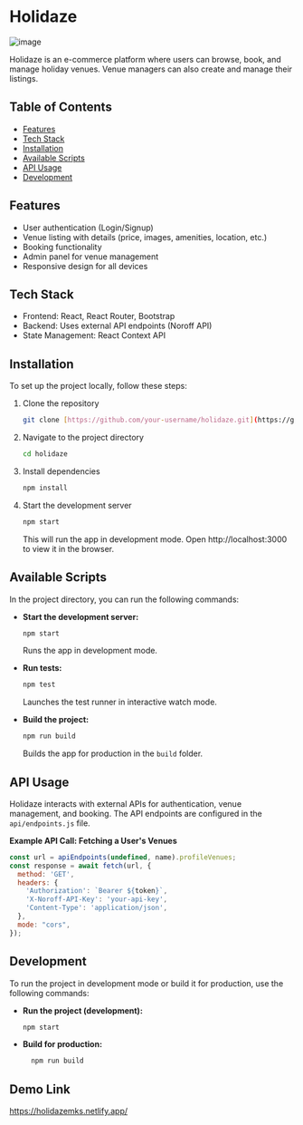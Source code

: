 # Holidaze
![image](https://github.com/user-attachments/assets/8b45b3ad-ea5b-4496-96df-3c1a1f00828e)

Holidaze is an e-commerce platform where users can browse, book, and manage holiday venues. Venue managers can also create and manage their listings.

## Table of Contents

*   [Features](#features)
*   [Tech Stack](#tech-stack)
*   [Installation](#installation)
*   [Available Scripts](#available-scripts)
*   [API Usage](#api-usage)
*   [Development](#development)

## Features

*   User authentication (Login/Signup)
*   Venue listing with details (price, images, amenities, location, etc.)
*   Booking functionality
*   Admin panel for venue management
*   Responsive design for all devices

## Tech Stack

*   Frontend: React, React Router, Bootstrap
*   Backend: Uses external API endpoints (Noroff API)
*   State Management: React Context API

## Installation

To set up the project locally, follow these steps:

1.  Clone the repository
    ```bash
    git clone [https://github.com/your-username/holidaze.git](https://github.com/your-username/holidaze.git)
    ```

2.  Navigate to the project directory
    ```bash
    cd holidaze
    ```

3.  Install dependencies
    ```bash
    npm install
    ```

4.  Start the development server
    ```bash
    npm start
    ```
    This will run the app in development mode. Open http://localhost:3000 to view it in the browser.

## Available Scripts

In the project directory, you can run the following commands:

*   **Start the development server:**
    ```bash
    npm start
    ```
    Runs the app in development mode.

*   **Run tests:**
    ```bash
    npm test
    ```
    Launches the test runner in interactive watch mode.

*   **Build the project:**
    ```bash
    npm run build
    ```
    Builds the app for production in the `build` folder.

## API Usage

Holidaze interacts with external APIs for authentication, venue management, and booking.  The API endpoints are configured in the `api/endpoints.js` file.

**Example API Call: Fetching a User's Venues**

```javascript
const url = apiEndpoints(undefined, name).profileVenues;
const response = await fetch(url, {
  method: 'GET',
  headers: {
    'Authorization': `Bearer ${token}`,
    'X-Noroff-API-Key': 'your-api-key',
    'Content-Type': 'application/json',
  },
  mode: "cors",
});
````
## Development

To run the project in development mode or build it for production, use the following commands:
* **Run the project (development):**
     ```bash
    npm start
    ```
* **Build for production:**
   ```bash
     npm run build
    ```
## Demo Link
https://holidazemks.netlify.app/
